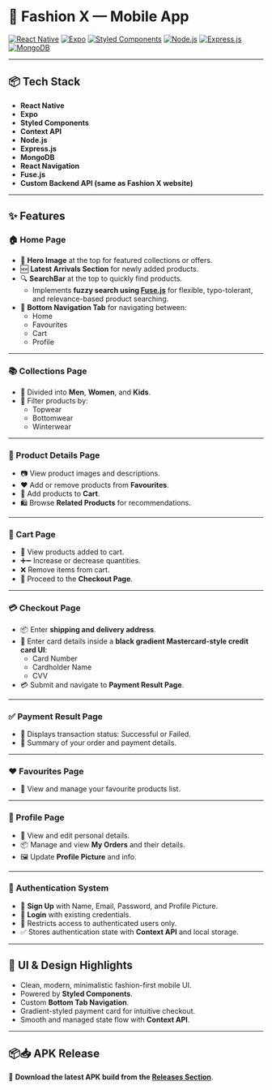 # 📱 Fashion X — Mobile App

[![React Native](https://img.shields.io/badge/React_Native-20232A?style=for-the-badge&logo=react&logoColor=61DAFB)](https://reactnative.dev/)
[![Expo](https://img.shields.io/badge/Expo-000020?style=for-the-badge&logo=expo&logoColor=white)](https://expo.dev/)
[![Styled Components](https://img.shields.io/badge/Styled_Components-db7093?style=for-the-badge&logo=styled-components&logoColor=white)](https://styled-components.com/)
[![Node.js](https://img.shields.io/badge/Node.js-339933?style=for-the-badge&logo=nodedotjs&logoColor=white)](https://nodejs.org/)
[![Express.js](https://img.shields.io/badge/Express.js-000000?style=for-the-badge&logo=express&logoColor=white)](https://expressjs.com/)
[![MongoDB](https://img.shields.io/badge/MongoDB-4EA94B?style=for-the-badge&logo=mongodb&logoColor=white)](https://mongodb.com/)

---

## 📦 Tech Stack

- **React Native**
- **Expo**
- **Styled Components**
- **Context API**
- **Node.js**
- **Express.js**
- **MongoDB**
- **React Navigation**
- **Fuse.js**
- **Custom Backend API (same as Fashion X website)**

---

## ✨ Features

### 🏠 Home Page
- 📸 **Hero Image** at the top for featured collections or offers.
- 🆕 **Latest Arrivals Section** for newly added products.
- 🔍 **SearchBar** at the top to quickly find products.
  - Implements **fuzzy search using [Fuse.js](https://fusejs.io/)** for flexible, typo-tolerant, and relevance-based product searching.
- 🧭 **Bottom Navigation Tab** for navigating between:
  - Home
  - Favourites
  - Cart
  - Profile

---

### 📚 Collections Page
- 📂 Divided into **Men**, **Women**, and **Kids**.
- 🔖 Filter products by:
  - Topwear
  - Bottomwear
  - Winterwear

---

### 📱 Product Details Page
- 📷 View product images and descriptions.
- ❤️ Add or remove products from **Favourites**.
- 🛒 Add products to **Cart**.
- 🛍️ Browse **Related Products** for recommendations.

---

### 🛒 Cart Page
- 📝 View products added to cart.
- ➕➖ Increase or decrease quantities.
- ❌ Remove items from cart.
- 🚀 Proceed to the **Checkout Page**.

---

### 💳 Checkout Page
- 📦 Enter **shipping and delivery address**.
- 🎨 Enter card details inside a **black gradient Mastercard-style credit card UI**:
  - Card Number
  - Cardholder Name
  - CVV
- 💳 Submit and navigate to **Payment Result Page**.

---

### ✅ Payment Result Page
- 🎉 Displays transaction status: Successful or Failed.
- 📄 Summary of your order and payment details.

---

### ❤️ Favourites Page
- 📌 View and manage your favourite products list.

---

### 👤 Profile Page
- 👕 View and edit personal details.
- 📦 Manage and view **My Orders** and their details.
- 🖼️ Update **Profile Picture** and info.

---

### 🔐 Authentication System
- 👥 **Sign Up** with Name, Email, Password, and Profile Picture.
- 🔑 **Login** with existing credentials.
- 🚫 Restricts access to authenticated users only.
- ✅ Stores authentication state with **Context API** and local storage.

---

## 📸 UI & Design Highlights

- Clean, modern, minimalistic fashion-first mobile UI.
- Powered by **Styled Components**.
- Custom **Bottom Tab Navigation**.
- Gradient-styled payment card for intuitive checkout.
- Smooth and managed state flow with **Context API**.

---

## 📦📥 APK Release

📱 **Download the latest APK build from the [Releases Section](https://github.com/aayushpatel205/fashionx-mobile/releases/tag/v1.0.0)**.
